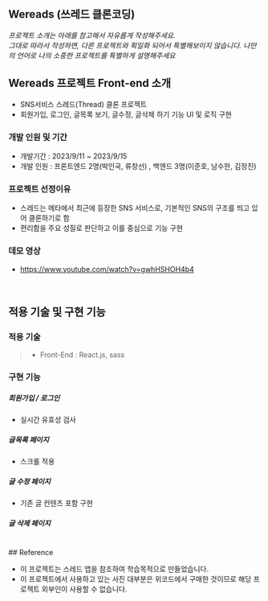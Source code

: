 ## Wereads (쓰레드 클론코딩)

*프로젝트 소개는 아래를 참고해서 자유롭게 작성해주세요.* <br>
*그대로 따라서 작성하면, 다른 프로젝트와 획일화 되어서 특별해보이지 않습니다. 나만의 언어로 나의 소중한 프로젝트를 특별하게 설명해주세요*

## Wereads 프로젝트 Front-end 소개

- SNS서비스 스레드(Thread) 클론 프로젝트
- 회원가입, 로그인, 글목록 보기, 글수정, 글삭제 하기 기능 UI 및 로직 구현
  
### 개발 인원 및 기간

- 개발기간 : 2023/9/11 ~ 2023/9/15
- 개발 인원 : 프론트엔드 2명(박인국, 류창선) , 백엔드 3명(이준호, 남수한, 김정진)

### 프로젝트 선정이유

- 스레드는 메타에서 최근에 등장한 SNS 서비스로, 기본적인 SNS의 구조를 띄고 있어 클론하기로 함
- 편리함을 주요 성질로 판단하고 이를 중심으로 기능 구현

### 데모 영상
- https://www.youtube.com/watch?v=gwhHSHOH4b4

<br>

## 적용 기술 및 구현 기능

### 적용 기술

> - Front-End : React.js, sass

### 구현 기능

##### 회원가입 / 로그인
- 실시간 유효성 검사

##### 글목록 페이지
- 스크롤 적용
  
##### 글 수정 페이지
- 기존 글 컨텐츠 포함 구현

##### 글 삭제 페이지


<br/>
## Reference

- 이 프로젝트는 스레드 앱을 참조하여 학습목적으로 만들었습니다.
- 이 프로젝트에서 사용하고 있는 사진 대부분은 위코드에서 구매한 것이므로 해당 프로젝트 외부인이 사용할 수 없습니다.
